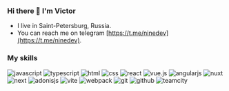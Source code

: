 ### Hi there 👋 I'm Victor

- I live in Saint-Petersburg, Russia.
- You can reach me on telegram [https://t.me/ninedev](https://t.me/ninedev).

### My skills

![javascript](https://img.shields.io/badge/javascript%20-%23323330.svg?&style=for-the-badge&logo=javascript&logoColor=%23F7DF1E) ![typescript](https://img.shields.io/badge/typescript%20-%231572B6.svg?&style=for-the-badge&logo=typescript&logoColor=white&color=3178C6) ![html](https://img.shields.io/badge/html%20-%23E34F26.svg?&style=for-the-badge&logo=html5&logoColor=white) ![css](https://img.shields.io/badge/css%20-%231572B6.svg?&style=for-the-badge&logo=css3&logoColor=white) ![react](https://img.shields.io/badge/react%20-%231572B6.svg?&style=for-the-badge&logo=react&logoColor=white&color=61DAFB) ![vue.js](https://img.shields.io/badge/vuejs%20-%2335495e.svg?&style=for-the-badge&logo=vue.js&logoColor=%234FC08D) ![angularjs](https://img.shields.io/badge/angularjs%20-%231572B6.svg?&style=for-the-badge&logo=angularjs&logoColor=white&color=E23237) ![nuxt](https://img.shields.io/badge/nuxt%20-%231572B6.svg?&style=for-the-badge&logo=nuxtdotjs&logoColor=white&color=00DC82) ![next](https://img.shields.io/badge/next%20-%231572B6.svg?&style=for-the-badge&logo=nextdotjs&logoColor=white&color=black) ![adonisjs](https://img.shields.io/badge/adonisjs%20-%231572B6.svg?&style=for-the-badge&logo=adonisjs&logoColor=white&color=220052) ![vite](https://img.shields.io/badge/vite%20-%231572B6.svg?&style=for-the-badge&logo=vite&logoColor=white&color=646CFF) ![webpack](https://img.shields.io/badge/webpack%20-%238DD6F9.svg?&style=for-the-badge&logo=webpack&logoColor=black) ![git](https://img.shields.io/badge/git%20-%23F05033.svg?&style=for-the-badge&logo=git&logoColor=white) ![github](https://img.shields.io/badge/github%20actions%20-%232671E5.svg?&style=for-the-badge&logo=github%20actions&logoColor=white) ![teamcity](https://img.shields.io/badge/teamcity%20-%231572B6.svg?&style=for-the-badge&logo=teamcity&logoColor=white&color=000000) 

